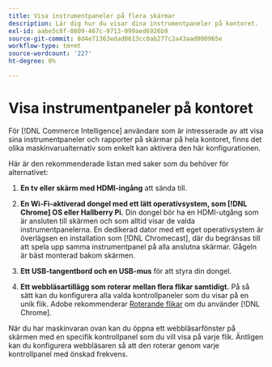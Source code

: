 ```yaml
---
title: Visa instrumentpaneler på flera skärmar
description: Lär dig hur du visar dina instrumentpaneler på kontoret.
exl-id: aabe5c8f-0809-467c-9713-099aed6926b9
source-git-commit: 8d4e71363edad0613cc0ab277c2a43aad000965e
workflow-type: tm+mt
source-wordcount: '227'
ht-degree: 0%

---
```


# Visa instrumentpaneler på kontoret

För [!DNL Commerce Intelligence] användare som är intresserade av att visa sina instrumentpaneler och rapporter på skärmar på hela kontoret, finns det olika maskinvarualternativ som enkelt kan aktivera den här konfigurationen.

Här är den rekommenderade listan med saker som du behöver för alternativet:

1. **En tv eller skärm med HDMI-ingång** att sända till.

1. **En Wi-Fi-aktiverad dongel med ett lätt operativsystem, som [!DNL Chrome] OS eller Hallberry Pi.** Din dongel bör ha en HDMI-utgång som är ansluten till skärmen och som alltid visar de valda instrumentpanelerna. En dedikerad dator med ett eget operativsystem är överlägsen en installation som [!DNL Chromecast], där du begränsas till att spela upp samma instrumentpanel på alla anslutna skärmar. Gågeln är bäst monterad bakom skärmen.

1. **Ett USB-tangentbord och en USB-mus** för att styra din dongel.

1. **Ett webbläsartillägg som roterar mellan flera flikar samtidigt.** På så sätt kan du konfigurera alla valda kontrollpaneler som du visar på en unik flik. Adobe rekommenderar [Roterande flikar](https://chrome.google.com/webstore/detail/revolver-tabs/dlknooajieciikpedpldejhhijacnbda?hl=en) om du använder [!DNL Chrome].

När du har maskinvaran ovan kan du öppna ett webbläsarfönster på skärmen med en specifik kontrollpanel som du vill visa på varje flik. Äntligen kan du konfigurera webbläsaren så att den roterar genom varje kontrollpanel med önskad frekvens.
